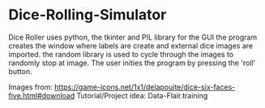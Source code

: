 # Dice-Rolling-Simulator

Dice Roller uses python, the tkinter and PIL library for the GUI
the program creates the window where labels are create and external dice images are imported. 
the random library is used to cycle through the images to randomly stop at image. The user inities the program 
by pressing the 'roll' button.

Images from: https://game-icons.net/1x1/delapouite/dice-six-faces-five.html#download
Tutorial/Project idea: Data-Flair.training
